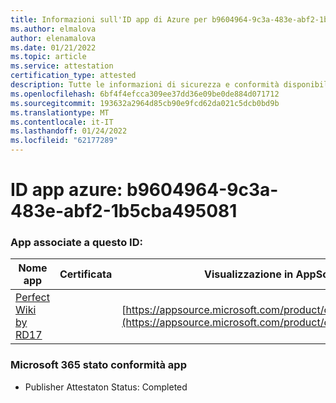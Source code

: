 ```yaml
---
title: Informazioni sull'ID app di Azure per b9604964-9c3a-483e-abf2-1b5cba495081
ms.author: elmalova
author: elenamalova
ms.date: 01/21/2022
ms.topic: article
ms.service: attestation
certification_type: attested
description: Tutte le informazioni di sicurezza e conformità disponibili per b9604964-9c3a-483e-abf2-1b5cba495081.
ms.openlocfilehash: 6bf4f4efcca309ee37dd36e09be0de884d071712
ms.sourcegitcommit: 193632a2964d85cb90e9fcd62da021c5dcb0bd9b
ms.translationtype: MT
ms.contentlocale: it-IT
ms.lasthandoff: 01/24/2022
ms.locfileid: "62177289"
---
```

# <a name="azure-app-id-b9604964-9c3a-483e-abf2-1b5cba495081"></a>ID app azure: b9604964-9c3a-483e-abf2-1b5cba495081


### <a name="apps-associated-with-this-id"></a>App associate a questo ID:
| **Nome app** | **Certificata** | **Visualizzazione in AppSource** |
|--------------|---------------|-----------------------|
| [Perfect Wiki by RD17](https://docs.microsoft.com/microsoft-365-app-certification/forward/WA200001679) |  | [https://appsource.microsoft.com/product/office/WA200001679](https://appsource.microsoft.com/product/office/WA200001679) |

### <a name="microsoft-365-app-compliance-status"></a>Microsoft 365 stato conformità app
- Publisher Attestaton Status: Completed
